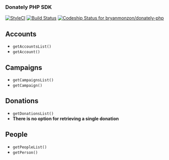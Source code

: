 ### Donately PHP SDK

[![StyleCI](https://styleci.io/repos/113628283/shield?branch=master)](https://styleci.io/repos/113628283)
[![Build Status](https://travis-ci.org/bryanmonzon/donately-php.svg?branch=master)](https://travis-ci.org/bryanmonzon/donately-php)
[ ![Codeship Status for bryanmonzon/donately-php](https://app.codeship.com/projects/1a379320-bf95-0135-1691-16372ede5574/status?branch=master)](https://app.codeship.com/projects/260008)

## Accounts
- `getAccountsList()`
- `getAccount()`

## Campaigns
- `getCampaignsList()`
- `getCampaign()`

## Donations
- `getDonationsList()`
- __There is no option for retrieving a single donation__

## People
- `getPeopleList()`
- `getPerson()`
